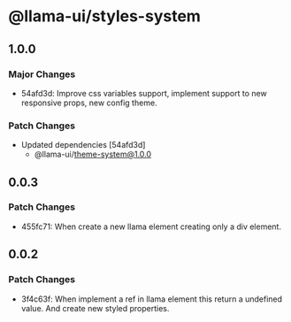 # @llama-ui/styles-system

## 1.0.0

### Major Changes

- 54afd3d: Improve css variables support, implement support to new responsive props, new config theme.

### Patch Changes

- Updated dependencies [54afd3d]
  - @llama-ui/theme-system@1.0.0

## 0.0.3

### Patch Changes

- 455fc71: When create a new llama element creating only a div element.

## 0.0.2

### Patch Changes

- 3f4c63f: When implement a ref in llama element this return a undefined value. And create new styled properties.
